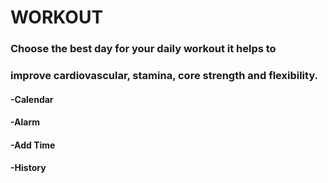 # WORKOUT
### Choose the best day for your daily workout it helps to
### improve cardiovascular, stamina, core strength and flexibility.
#### -Calendar
#### -Alarm
#### -Add Time
#### -History
